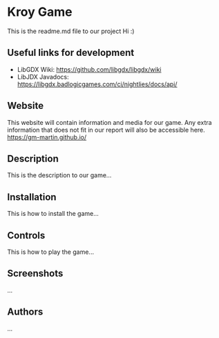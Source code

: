 # Kroy Game
This is the readme.md file to our project
Hi :)

## Useful links for development
- LibGDX Wiki: https://github.com/libgdx/libgdx/wiki
- LibJDX Javadocs: https://libgdx.badlogicgames.com/ci/nightlies/docs/api/

## Website
This website will contain information and media for our game. Any extra information that does not fit in our report will also be accessible here.
https://gm-martin.github.io/

## Description
This is the description to our game...

## Installation
This is how to install the game...

## Controls
This is how to play the game...

## Screenshots
...

## Authors
...
